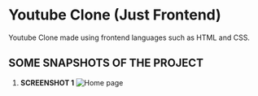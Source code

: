 # Youtube Clone (Just Frontend)

Youtube Clone made using frontend languages such as HTML and CSS.
          


## SOME SNAPSHOTS OF THE PROJECT

1. **SCREENSHOT 1**
![Home page](images/login.png)
